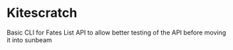 # Kitescratch

Basic CLI for Fates List API to allow better testing of the API before moving it into sunbeam